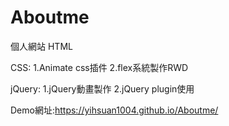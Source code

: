 # Aboutme
個人網站
HTML

CSS: 
1.Animate css插件 
2.flex系統製作RWD

jQuery:
1.jQuery動畫製作
2.jQuery plugin使用


Demo網址:https://yihsuan1004.github.io/Aboutme/

